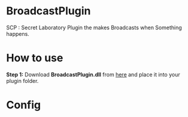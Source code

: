 # BroadcastPlugin
SCP : Secret Laboratory Plugin the makes Broadcasts when Something happens.

# How to use
**Step 1:** Download **BroadcastPlugin.dll** from [here](https://github.com/terracorra/BroadcastPlugin/releases) and place it into your plugin folder.


# Config
